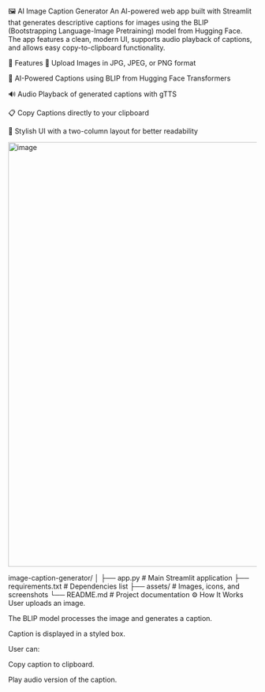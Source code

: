 🖼️ AI Image Caption Generator
An AI-powered web app built with Streamlit that generates descriptive captions for images using the BLIP (Bootstrapping Language-Image Pretraining) model from Hugging Face.
The app features a clean, modern UI, supports audio playback of captions, and allows easy copy-to-clipboard functionality.

🚀 Features
📂 Upload Images in JPG, JPEG, or PNG format

🤖 AI-Powered Captions using BLIP from Hugging Face Transformers

🔊 Audio Playback of generated captions with gTTS

📋 Copy Captions directly to your clipboard

🎨 Stylish UI with a two-column layout for better readability

<img width="1261" height="860" alt="image" src="https://github.com/user-attachments/assets/4452c7c7-8060-4229-9989-b89a0f2e6ba5" />

image-caption-generator/
│
├── app.py               # Main Streamlit application
├── requirements.txt     # Dependencies list
├── assets/              # Images, icons, and screenshots
└── README.md            # Project documentation
⚙️ How It Works
User uploads an image.

The BLIP model processes the image and generates a caption.

Caption is displayed in a styled box.

User can:

Copy caption to clipboard.

Play audio version of the caption.



